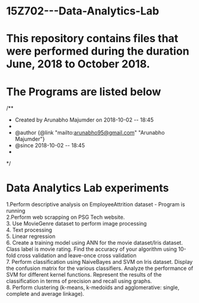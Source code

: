 # 15Z702---Data-Analytics-Lab
# This repository contains files that were performed during the duration June, 2018 to October 2018.
# The Programs are listed below

/**
 * Created by Arunabho Majumder on 2018-10-02 -- 18:45
 *
 * @author {@link "mailto:arunabho95@gmail.com" "Arunabho Majumder"}
 * @since 2018-10-02 -- 18:45
 *
 */
 
 # Data Analytics Lab experiments

1.Perform descriptive analysis on EmployeeAttrition dataset - Program is running <br>
2.Perform web scrapping on PSG Tech website.  <br>
3. Use MovieGenre dataset to perform image processing<br>
4. Text processing<br>
5. Linear regression<br>
6. Create a training model using ANN for the movie dataset/Iris dataset. Class label is movie rating. Find the accuracy of your algorithm using 10-fold cross validation and leave-once cross validation<br>
7. Perform classification using NaiveBayes and SVM on Iris dataset. Display the confusion matrix for the various classifiers. Analyze the performance of SVM for different kernel functions. Represent the results of the classification in terms of precision and recall using graphs.<br>
8. Perform clustering (k-means, k-medoids and agglomerative: single, complete and average linkage).



